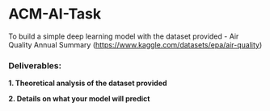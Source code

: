 # ACM-AI-Task
 To build a simple deep learning model with the dataset provided - Air Quality Annual Summary (https://www.kaggle.com/datasets/epa/air-quality)

### Deliverables:

**1. Theoretical analysis of the dataset provided**

**2. Details on what your model will predict**
